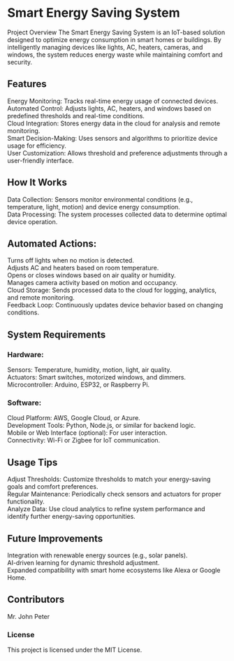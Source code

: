 # Smart Energy Saving System
Project Overview
The Smart Energy Saving System is an IoT-based solution designed to optimize energy consumption in smart homes or buildings. By intelligently managing devices like lights, AC, heaters, cameras, and windows, the system reduces energy waste while maintaining comfort and security.

## Features
Energy Monitoring: Tracks real-time energy usage of connected devices.  
Automated Control: Adjusts lights, AC, heaters, and windows based on predefined thresholds and real-time conditions.  
Cloud Integration: Stores energy data in the cloud for analysis and remote monitoring.  
Smart Decision-Making: Uses sensors and algorithms to prioritize device usage for efficiency.  
User Customization: Allows threshold and preference adjustments through a user-friendly interface.  

## How It Works
Data Collection: Sensors monitor environmental conditions (e.g., temperature, light, motion) and device energy consumption.  
Data Processing: The system processes collected data to determine optimal device operation.  

## Automated Actions:
Turns off lights when no motion is detected.  
Adjusts AC and heaters based on room temperature.  
Opens or closes windows based on air quality or humidity.  
Manages camera activity based on motion and occupancy.  
Cloud Storage: Sends processed data to the cloud for logging, analytics, and remote monitoring.  
Feedback Loop: Continuously updates device behavior based on changing conditions.  

## System Requirements
### Hardware:
Sensors: Temperature, humidity, motion, light, air quality.  
Actuators: Smart switches, motorized windows, and dimmers.  
Microcontroller: Arduino, ESP32, or Raspberry Pi.  

### Software:
Cloud Platform: AWS, Google Cloud, or Azure.  
Development Tools: Python, Node.js, or similar for backend logic.  
Mobile or Web Interface (optional): For user interaction.  
Connectivity: Wi-Fi or Zigbee for IoT communication.  

## Usage Tips
Adjust Thresholds: Customize thresholds to match your energy-saving goals and comfort preferences.  
Regular Maintenance: Periodically check sensors and actuators for proper functionality.  
Analyze Data: Use cloud analytics to refine system performance and identify further energy-saving opportunities.  

## Future Improvements
Integration with renewable energy sources (e.g., solar panels).  
AI-driven learning for dynamic threshold adjustment.  
Expanded compatibility with smart home ecosystems like Alexa or Google Home.  

## Contributors
Mr. John Peter  

### License  
This project is licensed under the MIT License.


